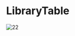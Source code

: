 # LibraryTable

![22](https://user-images.githubusercontent.com/23703391/34485255-bbe983aa-efda-11e7-81cf-3cceee7f1a7a.PNG)
